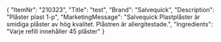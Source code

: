 {
  "ItemNr": "210323",
  "Title": "test",
  "Brand": "Salvequick",
  "Description": "Plåster plast 1-p",
  "MarketingMessage": "Salvequick Plastplåster är smidiga plåster av hög kvalitet. Plåstren är allergitestade.",
  "Ingredients": "Varje refill innehåller 45 plåster"
}